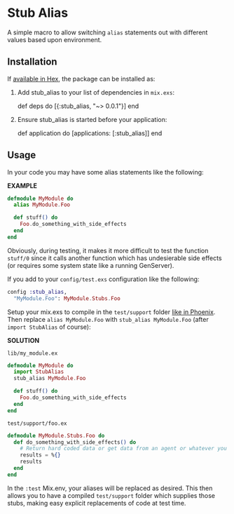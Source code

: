 # Stub Alias

A simple macro to allow switching `alias` statements out with different values based upon environment.

## Installation

If [available in Hex](https://hex.pm/docs/publish), the package can be installed as:

  1. Add stub_alias to your list of dependencies in `mix.exs`:

        def deps do
          [{:stub_alias, "~> 0.0.1"}]
        end

  2. Ensure stub_alias is started before your application:

        def application do
          [applications: [:stub_alias]]
        end

## Usage

In your code you may have some alias statements like the following:

**EXAMPLE**

```elixir
defmodule MyModule do
  alias MyModule.Foo

  def stuff() do
    Foo.do_something_with_side_effects
  end
end
```

Obviously, during testing, it makes it more difficult to test the function `stuff/0` since it calls another function which has undesierable side effects (or requires some system state like a running GenServer).

If you add to your `config/test.exs` configuration like the following:

```elixir
config :stub_alias,
  "MyModule.Foo": MyModule.Stubs.Foo
```

Setup your mix.exs to compile in the `test/support` folder [like in Phoenix](https://github.com/phoenixframework/phoenix/blob/master/installer/templates/new/mix.exs#L12). Then replace `alias MyModule.Foo` with `stub_alias MyModule.Foo` (after `import StubAlias` of course):

**SOLUTION**

`lib/my_module.ex`
```elixir
defmodule MyModule do
  import StubAlias
  stub_alias MyModule.Foo

  def stuff() do
    Foo.do_something_with_side_effects
  end
end
```

`test/support/foo.ex`
```elixir
defmodule MyModule.Stubs.Foo do
  def do_something_with_side_effects() do
    # Return hard coded data or get data from an agent or whatever you please
    results = %{}
    results
  end
end
```


In the `:test` Mix.env, your aliases will be replaced as desired. This then allows you to have a compiled `test/support` folder which supplies those stubs, making easy explicit replacements of code at test time.
